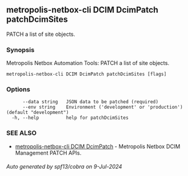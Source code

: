 ## metropolis-netbox-cli DCIM DcimPatch patchDcimSites

PATCH a list of site objects.

### Synopsis


Metropolis Netbox Automation Tools:
  PATCH a list of site objects.

```
metropolis-netbox-cli DCIM DcimPatch patchDcimSites [flags]
```

### Options

```
      --data string   JSON data to be patched (required)
      --env string    Environment ('development' or 'production') (default "development")
  -h, --help          help for patchDcimSites
```

### SEE ALSO

* [metropolis-netbox-cli DCIM DcimPatch]()	 - Metropolis Netbox DCIM Management PATCH APIs.

###### Auto generated by spf13/cobra on 9-Jul-2024
